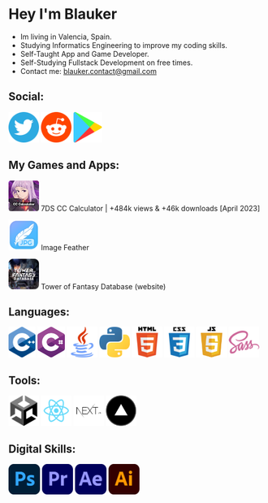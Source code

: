 # Hey I'm Blauker

* Im living in Valencia, Spain.
* Studying Informatics Engineering to improve my coding skills.
* Self-Taught App and Game Developer.
* Self-Studying Fullstack Development on free times.
* Contact me: blauker.contact@gmail.com

## Social:
<a href="https://twitter.com/BlaukerDev"><code><img height="60" src="https://github.com/Blauker/Blauker/blob/main/Icons/twitterr.png?raw=true"></code></a> 
<a href="https://www.reddit.com/user/Giyuu_Blauker/"><code><img height="60" src="https://github.com/Blauker/Blauker/blob/main/Icons/reddit.png?raw=true"></code></a>
<a href="https://play.google.com/store/apps/dev?id=7706527853211406030&hl=es&gl=US"><code><img height="60" src="https://github.com/Blauker/Blauker/blob/main/Icons/google.png?raw=true"></code></a>

## My Games and Apps:
<a href="https://blauker.com/7ds-cc-calculator"><code><img height="60" src="https://github.com/Blauker/Blauker/blob/main/Icons/7DSCCCalculator.webp?raw=true"></code></a>
7DS CC Calculator | 
+484k views & +46k downloads [April 2023]

<a href="github.com/Blauker/Image-Feather"><code><img height="60" src="https://github.com/Blauker/Blauker/blob/main/Icons/ImageFeather.png?raw=true"></code></a> Image Feather

<a href="https://www.tof-database.com/"><code><img height="60" src="https://github.com/Blauker/Blauker/blob/main/Icons/ToF-Database.png?raw=true"></code></a> Tower of Fantasy Database (website)

## Languages:
<code><img height="60" src="https://github.com/Blauker/Blauker/blob/main/Icons/cpp.png?raw=true"></code>
<code><img height="60" src="https://github.com/Blauker/Blauker/blob/main/Icons/csharp.png?raw=true"></code>
<code><img height="60" src="https://github.com/Blauker/Blauker/blob/main/Icons/java.png?raw=true"></code>
<code><img height="60" src="https://github.com/Blauker/Blauker/blob/main/Icons/python.png?raw=true"></code>
<code><img height="60" src="https://github.com/Blauker/Blauker/blob/main/Icons/html.png?raw=true"></code>
<code><img height="60" src="https://github.com/Blauker/Blauker/blob/main/Icons/css.png?raw=true"></code>
<code><img height="60" src="https://github.com/Blauker/Blauker/blob/main/Icons/js.png?raw=true"></code>
<code><img height="60" src="https://github.com/Blauker/Blauker/blob/main/Icons/sass.png?raw=true"></code>

## Tools:
<code><img height="60" src="https://github.com/Blauker/Blauker/blob/main/Icons/unity.png?raw=true"></code>
<code><img height="60" src="https://github.com/Blauker/Blauker/blob/main/Icons/react.png?raw=true"></code>
<code><img height="60" src="https://github.com/Blauker/Blauker/blob/main/Icons/next.png?raw=true"></code>
<code><img height="60" src="https://github.com/Blauker/Blauker/blob/main/Icons/vercel.png?raw=true"></code>

## Digital Skills:
<code><img height="60" src="https://github.com/Blauker/Blauker/blob/main/Icons/ps.png?raw=true"></code>
<code><img height="60" src="https://github.com/Blauker/Blauker/blob/main/Icons/premiere.png?raw=true"></code>
<code><img height="60" src="https://github.com/Blauker/Blauker/blob/main/Icons/ae.png?raw=true"></code>
<code><img height="60" src="https://github.com/Blauker/Blauker/blob/main/Icons/ai.png?raw=true"></code>
